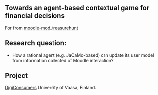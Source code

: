
## Towards an agent-based contextual game for financial decisions 
For from [moodle-mod_treasurehunt](https://github.com/juacas/moodle-mod_treasurehunt)

## Research question:
- How a rational agent (e.g. JaCaMo-based) can update its user model from information collected of Moodle interaction?

## Project
[DigiConsumers](https://digiconsumers.fi/en/home/) University of Vaasa, Finland.
